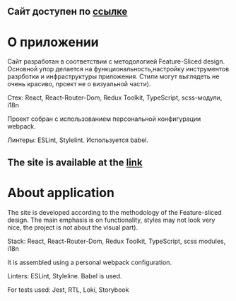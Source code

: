 ## Сайт доступен по [ссылке](https://musical-marigold-5e54e4.netlify.app/)
# О приложении

Сайт разработан в соответствии с методологией Feature-Sliced design. Основной упор делается на функциональность,настройку инструментов разрботки и инфраструктуры приложения. Стили могут выглядеть не очень красиво, проект не о визуальной части).

Стек: React, React-Router-Dom, Redux Toolkit, TypeScript, scss-модули, i18n

Проект собран с использованием персональной конфигурации webpack.

Линтеры: ESLint, Stylelint. Используется babel.

## The site is available at the [link](https://musical-marigold-5e54e4.netlify.app/)
# About application

The site is developed according to the methodology of the Feature-sliced design. The main emphasis is on functionality, styles may not look very nice, the project is not about the visual part).

Stack: React, React-Router-Dom, Redux Toolkit, TypeScript, scss modules, i18n

It is assembled using a personal webpack configuration.

Linters: ESLint, Styleline. Babel is used.

For tests used: Jest, RTL, Loki, Storybook
